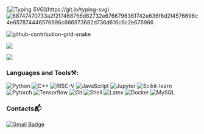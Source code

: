 <!--
**Yashow98/Yashow98** is a ✨ _special_ ✨ repository because its `README.md` (this file) appears on your GitHub profile.

Here are some ideas to get you started:

- 🔭 I’m currently working on ...
- 🌱 I’m currently learning ...
- 👯 I’m looking to collaborate on ...
- 🤔 I’m looking for help with ...
- 💬 Ask me about ...
- 📫 How to reach me: ...
- 😄 Pronouns: ...
- ⚡ Fun fact: ...
-->
[![Typing SVG](https://readme-typing-svg.demolab.com?font=Fira+Code&pause=1000&color=1E00F7&width=920&lines=Hi%2C+I'm+YashowHoo.++I+am+currently+working+as+Computer+Science+Developer.)](https://git.io/typing-svg)
![68747470733a2f2f7468756d62732e6766796361742e636f6d2f4576696c4e657874446576696c666973682d736d616c6c2e676966](https://user-images.githubusercontent.com/89845641/220167426-0c5f630e-6d56-4617-9775-71c2bd025b4f.gif)

![github-contribution-grid-snake](https://github.com/Yashow98/Yashow98/blob/output/github-snake.gif)

<!--
![](https://github-readme-stats.vercel.app/api?username=Yashow98&include_all_commits=true&count_private-true&custom_title=Yashow98'%20GitHub%20Stats&line_height=30&show_icons=true&hide_border=true&bg_color=192133&title_color=efb752&icon_color=efb752&text_color=70bed9)
-->

![](https://komarev.com/ghpvc/?username=Yashow98)

![](https://github-readme-stats.vercel.app/api/top-langs/?username=Yashow98&layout=compact)

### Languages and Tools⚒️:
![Python](https://img.shields.io/badge/Python-3776AB.svg?&style=flat&logo=Python&logoColor=white)
![C++](https://img.shields.io/badge/c++-%2300599C.svg?style=flat&logo=c%2B%2B&logoColor=white)
![RISC-V](https://img.shields.io/badge/_-RISCV-6E4C13.svg?style=flat)
![JavaScript](https://img.shields.io/badge/JavaScript-F7DF1E.svg?&style=flat&logo=JavaScript&logoColor=white)
![Jupyter](https://img.shields.io/badge/Jupyter-F37626.svg?&style=flat-square&logo=Jupyter&logoColor=white)
![Scikit-learn](https://img.shields.io/badge/scikit_learn-F7931E?style=flat-square&logo=scikit-learn&logoColor=white)
![Pytorch](https://img.shields.io/badge/-Pytorch-192133?style=flat-square&logo=pytorch&logoColor=white)
![Tensorflow](https://img.shields.io/badge/TensorFlow-FF6F00?style=flat-square&logo=TensorFlow&logoColor=white)
![Git](https://img.shields.io/badge/-Git-192133?style=flat-square&logo=git&logoColor=white)
![Shell](https://img.shields.io/badge/-shell-5391FE?style=flat-square&logo=PowerShell&logoColor=white)
![Latex](https://img.shields.io/badge/-LaTeX-008080?style=flat-square&logo=LaTeX&logoColor=white)
![Docker](https://img.shields.io/badge/-Docker-192133?style=flat-square&logo=docker&logoColor=white)
![MySQL](https://img.shields.io/badge/-MySQL-192133?style=flat-square&logo=mysql&logoColor=white)


### Contacts:mailbox_with_mail:
[![Gmail Badge](https://img.shields.io/badge/Gmail-d14836?style=flat&logo=Gmail&logoColor=white&link=mailto:yashowhoo@gmail.com)](mailto:yashowhoo@gmail.com)
